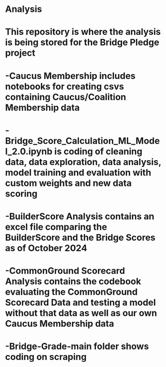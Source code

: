 # Analysis
# This repository is where the analysis is being stored for the Bridge Pledge project
# -Caucus Membership includes notebooks for creating csvs containing Caucus/Coalition Membership data
# -Bridge_Score_Calculation_ML_Model_2.0.ipynb is coding of cleaning data, data exploration, data analysis, model training and evaluation with custom weights and new data scoring
# -BuilderScore Analysis contains an excel file comparing the BuilderScore and the Bridge Scores as of October 2024
# -CommonGround Scorecard Analysis contains the codebook evaluating the CommonGround Scorecard Data and testing a model without that data as well as our own Caucus Membership data
# -Bridge-Grade-main folder shows coding on scraping
